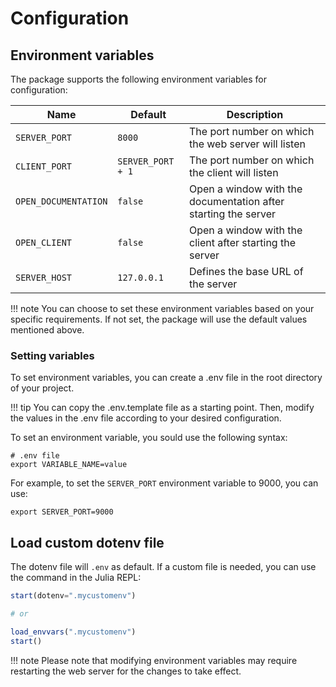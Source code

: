# Configuration

## Environment variables

The package supports the following environment variables for configuration:

| Name | Default | Description |
|------|---------|-------------|
|`SERVER_PORT` | `8000`| The port number on which the web server will listen|
|`CLIENT_PORT`|`SERVER_PORT + 1`| The port number on which the client will listen|
|`OPEN_DOCUMENTATION`|`false`| Open a window with the documentation after starting the server|
|`OPEN_CLIENT`|`false`| Open a window with the client after starting the server|
|`SERVER_HOST`|`127.0.0.1`| Defines the base URL of the server|

!!! note
    You can choose to set these environment variables based on your specific requirements. If not set, the package will use the default values mentioned above.

### Setting variables

To set environment variables, you can create a .env file in the root directory of your project. 

!!! tip
    You can copy the .env.template file as a starting point. Then, modify the values in the .env file according to your desired configuration.

To set an environment variable, you sould use the following syntax:

```plaintext
# .env file
export VARIABLE_NAME=value
```

For example, to set the `SERVER_PORT` environment variable to 9000, you can use:

```plaintext
export SERVER_PORT=9000
```

## Load custom dotenv file
The dotenv file will `.env` as default. If a custom file is needed, you can use the command in the Julia REPL:
```julia
start(dotenv=".mycustomenv")

# or

load_envvars(".mycustomenv")
start()
```
!!! note
    Please note that modifying environment variables may require restarting the web server for the changes to take effect.
